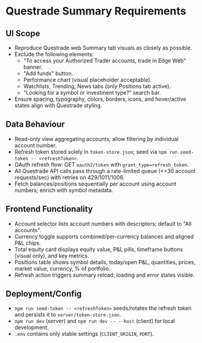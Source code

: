 # Questrade Summary Requirements

## UI Scope
- Reproduce Questrade web Summary tab visuals as closely as possible.
- Exclude the following elements:
  - "To access your Authorized Trader accounts, trade in Edge Web" banner.
  - "Add funds" button.
  - Performance chart (visual placeholder acceptable).
  - Watchlists, Trending, News tabs (only Positions tab active).
  - "Looking for a symbol or investment type?" search bar.
- Ensure spacing, typography, colors, borders, icons, and hover/active states align with Questrade styling.

## Data Behaviour
- Read-only view aggregating accounts; allow filtering by individual account number.
- Refresh token stored solely in `token-store.json`; seed via `npm run seed-token -- <refreshToken>`.
- OAuth refresh flow: GET `oauth2/token` with `grant_type=refresh_token`.
- All Questrade API calls pass through a rate-limited queue (<=30 account requests/sec) with retries on 429/1011/1006.
- Fetch balances/positions sequentially per account using account numbers; enrich with symbol metadata.

## Frontend Functionality
- Account selector lists account numbers with descriptors; default to "All accounts".
- Currency toggle supports combined/per-currency balances and aligned P&L chips.
- Total equity card displays equity value, P&L pills, timeframe buttons (visual only), and key metrics.
- Positions table shows symbol details, today/open P&L, quantities, prices, market value, currency, % of portfolio.
- Refresh action triggers summary reload; loading and error states visible.

## Deployment/Config
- `npm run seed-token -- <refreshToken>` seeds/rotates the refresh token and persists it to `server/token-store.json`.
- `npm run dev` (server) and `npm run dev -- --host` (client) for local development.
- `.env` contains only stable settings (`CLIENT_ORIGIN`, `PORT`).
